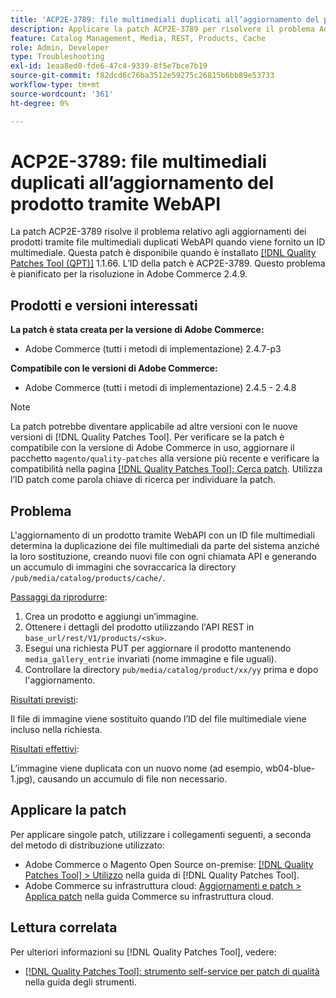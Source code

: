 ```yaml
---
title: 'ACP2E-3789: file multimediali duplicati all’aggiornamento del prodotto tramite WebAPI'
description: Applicare la patch ACP2E-3789 per risolvere il problema Adobe Commerce, in cui vengono aggiornati i prodotti tramite file multimediali duplicati WebAPI quando viene fornito un ID multimediale.
feature: Catalog Management, Media, REST, Products, Cache
role: Admin, Developer
type: Troubleshooting
exl-id: 1eaa8ed0-fde6-47c4-9339-8f5e7bce7b19
source-git-commit: f82dcd6c76ba3512e59275c26815b6bb89e53733
workflow-type: tm+mt
source-wordcount: '361'
ht-degree: 0%

---
```


# ACP2E-3789: file multimediali duplicati all’aggiornamento del prodotto tramite WebAPI

La patch ACP2E-3789 risolve il problema relativo agli aggiornamenti dei prodotti tramite file multimediali duplicati WebAPI quando viene fornito un ID multimediale. Questa patch è disponibile quando è installato [[!DNL Quality Patches Tool (QPT)]](/help/tools/quality-patches-tool/quality-patches-tool-to-self-serve-quality-patches.md) 1.1.66. L’ID della patch è ACP2E-3789. Questo problema è pianificato per la risoluzione in Adobe Commerce 2.4.9.

## Prodotti e versioni interessati

**La patch è stata creata per la versione di Adobe Commerce:**

* Adobe Commerce (tutti i metodi di implementazione) 2.4.7-p3

**Compatibile con le versioni di Adobe Commerce:**

* Adobe Commerce (tutti i metodi di implementazione) 2.4.5 - 2.4.8

>[!NOTE]
>
>La patch potrebbe diventare applicabile ad altre versioni con le nuove versioni di [!DNL Quality Patches Tool]. Per verificare se la patch è compatibile con la versione di Adobe Commerce in uso, aggiornare il pacchetto `magento/quality-patches` alla versione più recente e verificare la compatibilità nella pagina [[!DNL Quality Patches Tool]: Cerca patch](https://experienceleague.adobe.com/tools/commerce-quality-patches/index.html). Utilizza l’ID patch come parola chiave di ricerca per individuare la patch.

## Problema

L&#39;aggiornamento di un prodotto tramite WebAPI con un ID file multimediali determina la duplicazione dei file multimediali da parte del sistema anziché la loro sostituzione, creando nuovi file con ogni chiamata API e generando un accumulo di immagini che sovraccarica la directory `/pub/media/catalog/products/cache/`.

<u>Passaggi da riprodurre</u>:

1. Crea un prodotto e aggiungi un’immagine.
1. Ottenere i dettagli del prodotto utilizzando l&#39;API REST in `base_url/rest/V1/products/<sku>`.
1. Esegui una richiesta PUT per aggiornare il prodotto mantenendo `media_gallery_entrie` invariati (nome immagine e file uguali).
1. Controllare la directory `pub/media/catalog/product/xx/yy` prima e dopo l&#39;aggiornamento.

<u>Risultati previsti</u>:

Il file di immagine viene sostituito quando l’ID del file multimediale viene incluso nella richiesta.

<u>Risultati effettivi</u>:

L’immagine viene duplicata con un nuovo nome (ad esempio, wb04-blue-1.jpg), causando un accumulo di file non necessario.

## Applicare la patch

Per applicare singole patch, utilizzare i collegamenti seguenti, a seconda del metodo di distribuzione utilizzato:

* Adobe Commerce o Magento Open Source on-premise: [[!DNL Quality Patches Tool] > Utilizzo](/help/tools/quality-patches-tool/usage.md) nella guida di [!DNL Quality Patches Tool].
* Adobe Commerce su infrastruttura cloud: [Aggiornamenti e patch > Applica patch](https://experienceleague.adobe.com/docs/commerce-cloud-service/user-guide/develop/upgrade/apply-patches.html) nella guida Commerce su infrastruttura cloud.

## Lettura correlata

Per ulteriori informazioni su [!DNL Quality Patches Tool], vedere:

* [[!DNL Quality Patches Tool]: strumento self-service per patch di qualità](/help/tools/quality-patches-tool/quality-patches-tool-to-self-serve-quality-patches.md) nella guida degli strumenti.
